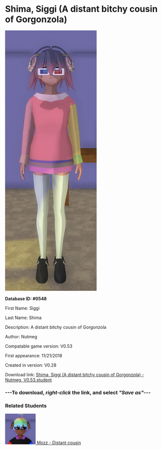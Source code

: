 # Shima, Siggi (A distant bitchy cousin of Gorgonzola)

<img src="../../Files/Images/Shima, Siggi (A distant bitchy cousin of Gorgonzola).png" title="Shima, Siggi (A distant bitchy cousin of Gorgonzola) - Nutmeg, V0.53">

**Database ID: #0548**

First Name: Siggi

Last Name: Shima

Description: A distant bitchy cousin of Gorgonzola

Author: Nutmeg

Compatable game version: V0.53

First appearance: 11/21/2018

Created in version: V0.28

Download link: <a href="https://raw.githubusercontent.com/Arbiter1223/Daigaku-Gurashi-Custom-Students/master/Files/Student%20Files/Shima%2C%20Siggi%20(A%20distant%20bitchy%20cousin%20of%20Gorgonzola)%20-%20Nutmeg%2C%20V0.53.student">Shima, Siggi (A distant bitchy cousin of Gorgonzola) - Nutmeg, V0.53.student</a>

### ---**To download, _right-click_ the link, and select _"Save as"_**---

### Related Students

<a href="Gorgonzola, Mozz (A generally popular guy).md"><img src="../../Files/Thumbs/Gorgonzola, Mozz (A generally popular guy).png" height="100" width="100" title="Gorgonzola, Mozz (A generally popular guy) - Nutmeg, V0.53"></a><a href="Gorgonzola, Mozz (A generally popular guy).md"> Mozz - Distant cousin</a>

